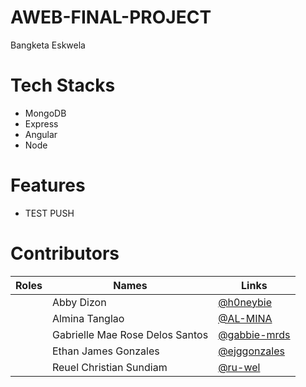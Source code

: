 # AWEB-FINAL-PROJECT

<p>Bangketa Eskwela</p>

# Tech Stacks
- MongoDB
- Express
- Angular
- Node

# Features
- TEST PUSH

# Contributors
| Roles | Names |Links |
|-|-|-|
|  | Abby Dizon | [@h0neybie](https://github.com/h0neybie) |
|  | Almina Tanglao | [@AL-MINA](https://github.com/AL-MINA) |
|  | Gabrielle Mae Rose Delos Santos | [@gabbie-mrds](https://github.com/gabbie-mrds) |
|  | Ethan James Gonzales | [@ejggonzales](https://github.com/ejggonzales) |
|  | Reuel Christian Sundiam | [@ru-wel](https://github.com/ru-wel) |